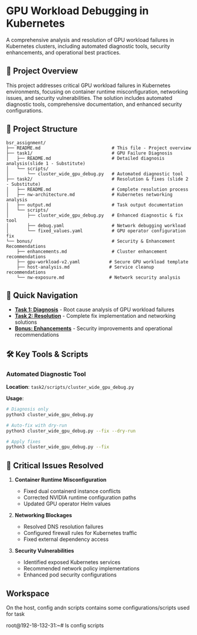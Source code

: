 # GPU Workload Debugging in Kubernetes

A comprehensive analysis and resolution of GPU workload failures in Kubernetes clusters, including automated diagnostic tools, security enhancements, and operational best practices.

## 🎯 Project Overview

This project addresses critical GPU workload failures in Kubernetes environments, focusing on container runtime misconfiguration, networking issues, and security vulnerabilities. The solution includes automated diagnostic tools, comprehensive documentation, and enhanced security configurations.

## 📁 Project Structure

```
bsr_assignment/
├── README.md                           # This file - Project overview
├── task1/                              # GPU Failure Diagnosis
│   ├── README.md                       # Detailed diagnosis analysis(slide 1 - Substitute)
│   └── scripts/
│       └── cluster_wide_gpu_debug.py   # Automated diagnostic tool
├── task2/                              # Resolution & fixes (slide 2 - Substitute)
│   ├── README.md                       # Complete resolution process
│   ├── nw-architecture.md              # Kubernetes networking analysis
│   ├── output.md                       # Task output documentation
│   └── scripts/
│       ├── cluster_wide_gpu_debug.py   # Enhanced diagnostic & fix tool
│       ├── debug.yaml                  # Network debugging workload
│       └── fixed_values.yaml           # GPU operator configuration fix
└── bonus/                              # Security & Enhancement Recommendations
    ├── enhancements.md                 # Cluster enhancement recommendations
    ├── gpu-workload-v2.yaml           # Secure GPU workload template
    ├── host-analysis.md               # Service cleanup recommendations
    └── nw-exposure.md                 # Network security analysis
```

## 🚀 Quick Navigation

- **[Task 1: Diagnosis](./task1/README.md)** - Root cause analysis of GPU workload failures
- **[Task 2: Resolution](./task2/README.md)** - Complete fix implementation and networking solutions
- **[Bonus: Enhancements](./bonus/)** - Security improvements and operational recommendations

## 🛠️ Key Tools & Scripts

### Automated Diagnostic Tool
**Location**: `task2/scripts/cluster_wide_gpu_debug.py`

**Usage**:
```bash
# Diagnosis only
python3 cluster_wide_gpu_debug.py

# Auto-fix with dry-run
python3 cluster_wide_gpu_debug.py --fix --dry-run

# Apply fixes
python3 cluster_wide_gpu_debug.py --fix
```

## 🚨 Critical Issues Resolved

1. **Container Runtime Misconfiguration**
   - Fixed dual containerd instance conflicts
   - Corrected NVIDIA runtime configuration paths
   - Updated GPU operator Helm values

2. **Networking Blockages**
   - Resolved DNS resolution failures
   - Configured firewall rules for Kubernetes traffic
   - Fixed external dependency access

3. **Security Vulnerabilities**
   - Identified exposed Kubernetes services
   - Recommended network policy implementations
   - Enhanced pod security configurations

## Workspace

On the host, config andn scripts contains some configurations/scripts used for 
task

root@192-18-132-31:~# ls
config  scripts 
